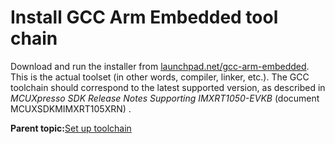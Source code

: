 # Install GCC Arm Embedded tool chain

Download and run the installer from [launchpad.net/gcc-arm-embedded](https://launchpad.net/gcc-arm-embedded). This is the actual toolset \(in other words, compiler, linker, etc.\). The GCC toolchain should correspond to the latest supported version, as described in *MCUXpresso SDK Release Notes Supporting IMXRT1050-EVKB* \(document MCUXSDKMIMXRT105XRN\) .

**Parent topic:**[Set up toolchain](../topics/set_up_toolchain.md)

